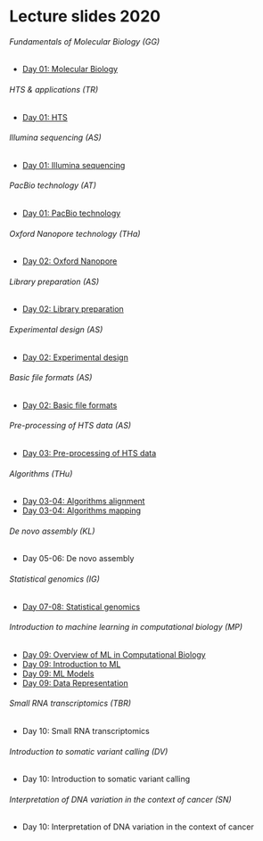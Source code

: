 # Lecture slides 2020
<!--- Use https://github.com/arvindsundaram/IN-BIOSx000/raw/2020/Lectures/ --> 

###### Fundamentals of Molecular Biology (GG)
* [Day 01: Molecular Biology](https://github.com/arvindsundaram/IN-BIOSx000/raw/2020/Lectures/Day%2001.2%20-%20Molecular%20Biology%20-%20GG.pdf)

###### HTS & applications (TR)
* [Day 01: HTS](https://github.com/arvindsundaram/IN-BIOSx000/raw/2020/Lectures/Day%2001.3%20-%20HTS%20and%20applications%20-%20TR.pdf)

###### Illumina sequencing (AS)
* [Day 01: Illumina sequencing](https://github.com/arvindsundaram/IN-BIOSx000/raw/2020/Lectures/Day%2001.4%20-%20Illumina%20sequencing%20-%20AS.pdf)

###### PacBio technology (AT)
* [Day 01: PacBio technology](https://github.com/arvindsundaram/IN-BIOSx000/raw/2020/Lectures/Day%2001.5%20-%20PacBio%20technology%20-%20AT.pdf)

###### Oxford Nanopore technology (THa)
* [Day 02: Oxford Nanopore](https://github.com/arvindsundaram/IN-BIOSx000/raw/2020/Lectures/Day%2002.1%20-%20Oxford%20Nanopore%20Technologies%20-%20THa.pdf)

###### Library preparation (AS)
* [Day 02: Library preparation](https://github.com/arvindsundaram/IN-BIOSx000/raw/2020/Lectures/Day%2002.2%20-%20Library%20preparation%20-%20AS.pdf)

###### Experimental design (AS)
* [Day 02: Experimental design](https://github.com/arvindsundaram/IN-BIOSx000/raw/2020/Lectures/Day%2002.3%20-%20Experimental%20design%20-%20AS.pdf)

###### Basic file formats (AS)
* [Day 02: Basic file formats](https://github.com/arvindsundaram/IN-BIOSx000/raw/2020/Lectures/Day%2002.5%20-%20Basic%20file%20formats%20-%20AS.pdf)

###### Pre-processing of HTS data (AS)
* [Day 03: Pre-processing of HTS data](https://github.com/arvindsundaram/IN-BIOSx000/raw/2020/Lectures/Day%2003%20-%20Pre-processing%20of%20HTS%20data%20-%20AS.pdf)

###### Algorithms (THu)
* [Day 03-04: Algorithms alignment](https://github.com/arvindsundaram/IN-BIOSx000/raw/2020/Lectures/Day%2004-05%20-%20Algorithms_alignment%20-%20TH.pdf)
* [Day 03-04: Algorithms mapping](https://github.com/arvindsundaram/IN-BIOSx000/raw/2020/Lectures/Day%2004-05%20-%20Algorithms_mapping%20-%20TH.pdf.pdf)

###### De novo assembly (KL)
* Day 05-06: De novo assembly

###### Statistical genomics (IG)
* [Day 07-08: Statistical genomics](https://github.com/arvindsundaram/IN-BIOSx000/raw/2020/Lectures/Day%2007-08%20-%20Statistical%20Genomics%20-%20IG.pdf)

###### Introduction to machine learning in computational biology (MP)
* [Day 09: Overview of ML in Computational Biology](https://github.com/arvindsundaram/IN-BIOSx000/raw/2020/Lectures/Day%2009.1%20-%20Overview%20of%20ML%20in%20Computational%20Biology%20-%20MP.pdf)
* [Day 09: Introduction to ML](https://github.com/arvindsundaram/IN-BIOSx000/raw/2020/Lectures/Day%2009.2%20-%20Introduction%20to%20ML%20-%20MP.pdf)
* [Day 09: ML Models](https://github.com/arvindsundaram/IN-BIOSx000/raw/2020/Lectures/Day%2009.3%20-%20ML%20Models%20-%20MP.pdf)
* [Day 09: Data Representation](https://github.com/arvindsundaram/IN-BIOSx000/raw/2020/Lectures/Day%2009.4%20-%20Data%20Representation%20-%20MP.pdf)

###### Small RNA transcriptomics (TBR)
* Day 10: Small RNA transcriptomics

###### Introduction to somatic variant calling (DV)
* Day 10: Introduction to somatic variant calling

###### Interpretation of DNA variation in the context of cancer (SN)
* Day 10: Interpretation of DNA variation in the context of cancer
